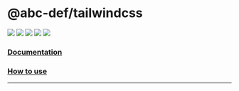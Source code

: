# @abc-def/tailwindcss

[![][version]](https://www.npmjs.com/package/@abc-def/tailwindcss)
[![][commit]](https://github.com/line/abc-def)
[![][license]](https://github.com/line/abc-def/blob/master/LICENSE)
[![][stars]](https://github.com/line/abc-def)
[![][installs]](https://www.npmjs.com/package/@abc-def/tailwindcss)

### [Documentation](https://line.github.io/abc-def)

### [How to use](https://line.github.io/abc-def/?path=/docs/getting-started-installation--docs)

---

[version]: https://badgen.net/npm/v/@abc-def/tailwindcss?label=Version&color=1AD100
[commit]: https://badgen.net/github/last-commit/line/abc-def?label=Last%20commit&color=1AD100
[license]: https://badgen.net/github/license/line/abc-def?label=License&color=1AD100
[stars]: https://badgen.net/github/stars/line/abc-def?label=GitHub%20stars&color=1AD100
[installs]: https://badgen.net/npm/dt/@abc-def/tailwindcss?label=NPM%20installs&color=1AD100

